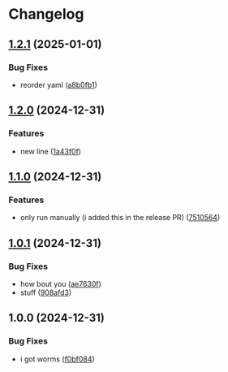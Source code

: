# Changelog

## [1.2.1](https://github.com/qthedoc/cicd/compare/v1.2.0...v1.2.1) (2025-01-01)


### Bug Fixes

* reorder yaml ([a8b0fb1](https://github.com/qthedoc/cicd/commit/a8b0fb13d000e82034fe4a163ff72ab2a70b600f))

## [1.2.0](https://github.com/qthedoc/cicd/compare/v1.1.0...v1.2.0) (2024-12-31)


### Features

* new line ([1a43f0f](https://github.com/qthedoc/cicd/commit/1a43f0fb3f51afca1e1a3e9f378c151af5ae83e0))

## [1.1.0](https://github.com/qthedoc/cicd/compare/v1.0.1...v1.1.0) (2024-12-31)


### Features

* only run manually (i added this in the release PR) ([7510564](https://github.com/qthedoc/cicd/commit/75105649dfe95e178ef8a48d6be28309aed03e66))

## [1.0.1](https://github.com/qthedoc/cicd/compare/v1.0.0...v1.0.1) (2024-12-31)


### Bug Fixes

* how bout you ([ae7630f](https://github.com/qthedoc/cicd/commit/ae7630fe8da76f8a547ba20a176354121bda2ec2))
* stuff ([908afd3](https://github.com/qthedoc/cicd/commit/908afd39e54eafe5e0bfd8e9228ab6afd880b97e))

## 1.0.0 (2024-12-31)


### Bug Fixes

* i got worms ([f0bf084](https://github.com/qthedoc/cicd/commit/f0bf084e489af6a946a9f3f4382662e23ac12be1))
